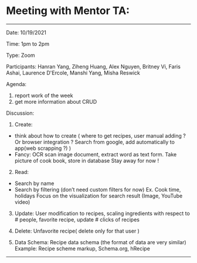 # Meeting with Mentor TA:
_________________________

Date: 10/19/2021 

Time: 1pm to 2pm

Type: Zoom

Participants: 
Hanran Yang, Ziheng Huang, Alex Nguyen, Britney Vi, Faris Ashai, Laurence D'Ercole, Manshi Yang, Misha Reswick

Agenda:
1.  report work of the week
2.  get more information about CRUD

Discussion:
1.  Create: 
- think about how to create ( where to get recipes, user manual adding ? Or browser integration ? Search from google, add automatically to app(web scrapping ?) )
- Fancy: 
OCR scan image document, extract word as text form.
Take picture of cook book, store in database
Stay away for now !

2.  Read:
- Search by name
- Search by filtering (don’t need custom filters for now)
Ex. Cook time, holidays 
Focus on the visualization for search result (Image, YouTube video)

3.  Update:
User modification to recipes, 
scaling ingredients with respect to # people, 
favorite recipe, 
update # clicks of recipes

4.  Delete:
Unfavorite recipe( delete only for that user )

5.  Data Schema:
Recipe data schema (the format of data are very similar)
Example: Recipe scheme markup, Schema.org, hRecipe

_________________________

